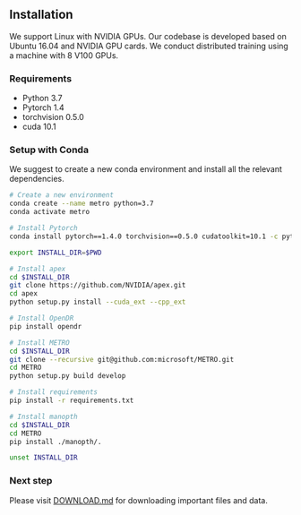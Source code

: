 ## Installation

We support Linux with NVIDIA GPUs. Our codebase is developed based on Ubuntu 16.04 and NVIDIA GPU cards. We conduct distributed training using a machine with 8 V100 GPUs.


### Requirements
- Python 3.7
- Pytorch 1.4
- torchvision 0.5.0
- cuda 10.1

### Setup with Conda

We suggest to create a new conda environment and install all the relevant dependencies. 

```bash
# Create a new environment
conda create --name metro python=3.7
conda activate metro

# Install Pytorch
conda install pytorch==1.4.0 torchvision==0.5.0 cudatoolkit=10.1 -c pytorch

export INSTALL_DIR=$PWD

# Install apex
cd $INSTALL_DIR
git clone https://github.com/NVIDIA/apex.git
cd apex
python setup.py install --cuda_ext --cpp_ext

# Install OpenDR
pip install opendr

# Install METRO
cd $INSTALL_DIR
git clone --recursive git@github.com:microsoft/METRO.git
cd METRO
python setup.py build develop

# Install requirements
pip install -r requirements.txt

# Install manopth
cd $INSTALL_DIR
cd METRO
pip install ./manopth/.

unset INSTALL_DIR
```



### Next step
Please visit [DOWNLOAD.md](docs/DOWNLOAD.md) for downloading important files and data. 

